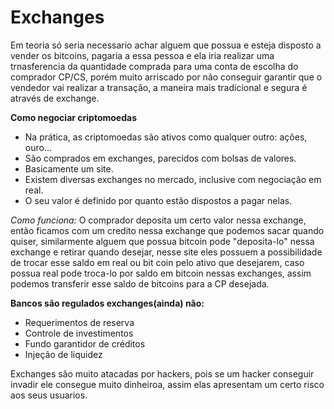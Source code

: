 # Exchanges

Em teoria só seria necessario achar alguem que possua e esteja disposto a vender os bitcoins, pagaria a essa pessoa e ela iria realizar uma trnasferencia da quantidade comprada para uma conta de escolha do comprador CP/CS, porém muito arriscado por não conseguir garantir que o vendedor vai realizar a transação, a maneira mais tradicional e segura é através de exchange.

**Como negociar criptomoedas**

- Na prática, as criptomoedas são ativos como qualquer outro: ações, ouro...
- São comprados em exchanges, parecidos com bolsas de valores.
- Basicamente um site.
- Existem diversas exchanges no mercado, inclusive com negociação em real.
- O seu valor é definido por quanto estão dispostos a pagar nelas.


*Como funciona:* O comprador deposita um certo valor nessa exchange, então ficamos com um credito nessa exchange que podemos sacar quando quiser, similarmente alguem que possua bitcoin pode "deposita-lo" nessa exchange e retirar quando desejar, nesse site eles possuem a possibilidade de trocar esse saldo em real  ou bit coin pelo ativo que desejarem, caso possua real pode troca-lo por saldo em bitcoin nessas exchanges, assim podemos transferir esse saldo de bitcoins para a CP desejada.

**Bancos são regulados exchanges(ainda) não:**

- Requerimentos de reserva
- Controle de investimentos
- Fundo garantidor de créditos
- Injeção de liquidez

Exchanges são muito atacadas por hackers, pois se um hacker conseguir invadir ele consegue muito dinheiroa, assim elas apresentam um certo risco aos seus usuarios.
